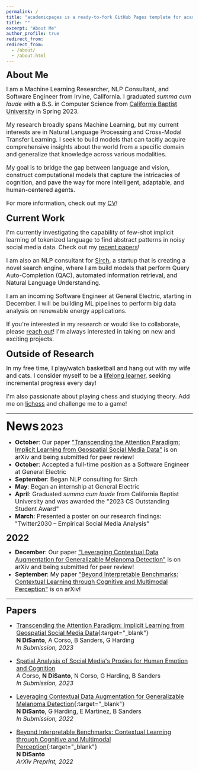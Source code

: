```yaml
---
permalink: /
title: "academicpages is a ready-to-fork GitHub Pages template for academic personal websites"
title: ""
excerpt: "About Me"
author_profile: true
redirect_from: 
redirect_from:
  - /about/
  - /about.html
---
```

<font size="5"><b>About Me</b></font>
<font size="3"><p>I am a Machine Learning Researcher, NLP Consultant, and Software Engineer from Irvine, California. I graduated <i>summa cum laude</i> with a B.S. in Computer Science from <a href="https://calbaptist.edu" target="_blank">California Baptist University</a> in Spring 2023.
</p>
<p>My research broadly spans Machine Learning, but my current interests are in Natural Language Processing and Cross-Modal Transfer Learning. I seek to build models that can tacitly acquire comprehensive insights about the world from a specific domain and generalize that knowledge across various modalities.
</p>
<p>My goal is to bridge the gap between language and vision, construct computational models that capture the intricacies of cognition, and pave the way for more intelligent, adaptable, and human-centered agents.
</p>
<p>For more information, check out my <a href="https://nickdisanto.github.io/assets/pdfs/NickDiSanto_CV.pdf" target="_blank">CV</a>!</p></font>

<font size="5"><b>Current Work</b></font>
<font size="3"><p>I'm currently investigating the capability of few-shot implicit learning of tokenized language to find abstract patterns in noisy social media data. Check out my <a href="https://scholar.google.com/citations?user=aZcG3noAAAAJ&hl=en&oi=ao" target="_blank">recent papers</a>!
</p>
<p>I am also an NLP consultant for <a href="https://bento.me/sirch" target="_blank">Sirch</a>, a startup that is creating a novel search engine, where I am build models that perform Query Auto-Completion (QAC), automated information retrieval, and Natural Language Understanding.
</p>
<p>I am an incoming Software Engineer at General Electric, starting in December. I will be building ML pipelines to perform big data analysis on renewable energy applications.
</p>
<p>If you're interested in my research or would like to collaborate, please <a href="mailto:nick.c.disanto@gmail.com">reach out</a>! I'm always interested in taking on new and exciting projects.</p></font>

<font size="5"><b>Outside of Research</b></font>
<font size="3"><p>In my free time, I play/watch basketball and hang out with my wife and cats. I consider myself to be a <a href="https://medium.com/dear-family/curiosity-is-your-superpower-how-to-become-a-lifelong-learner-8ca5eeb6fe37" target="_blank">lifelong learner</a>, seeking incremental progress every day!
</p>
<p>I'm also passionate about playing chess and studying theory. Add me on <a href="https://lichess.org/@/Ncd3030" target="_blank">lichess</a> and challenge me to a game!</p></font>

------------------
<font size="6"><b>News</b></font>
<font size="5"><b>2023</b></font>
- <font size="3"><b>October</b>: Our paper <a href="https://arxiv.org/abs/2310.05378" target="_blank">"Transcending the Attention Paradigm: Implicit Learning from Geospatial Social Media Data"</a> is on arXiv and being submitted for peer review!</font>
- <font size="3"><b>October</b>: Accepted a full-time position as a Software Engineer at General Electric</font>
- <font size="3"><b>September</b>: Began NLP consulting for Sirch</font>
- <font size="3"><b>May</b>: Began an internship at General Electric</font>
- <font size="3"><b>April</b>: Graduated *summa cum laude* from California Baptist University and was awarded the "2023 CS Outstanding Student Award"</font>
- <font size="3"><b>March</b>: Presented a poster on our research findings: "Twitter2030 – Empirical Social Media Analysis"</font>

<font size="5"><b>2022</b></font>
- <font size="3"><b>December</b>: Our paper <a href="https://arxiv.org/abs/2212.05116" target="_blank">"Leveraging Contextual Data Augmentation for Generalizable Melanoma Detection"</a> is on arXiv and being submitted for peer review!
- <font size="3"><b>September</b>: My paper <a href="https://arxiv.org/abs/2304.00002" target="_blank">"Beyond Interpretable Benchmarks: Contextual Learning through Cognitive and Multimodal Perception"</a> is on arXiv!

------------------
<font size="5"><b>Papers</b></font>
- [Transcending the Attention Paradigm: Implicit Learning from Geospatial Social Media Data](https://arxiv.org/abs/2310.05378){:target="_blank"} \
**N DiSanto**, A Corso, B Sanders, G Harding \
*In Submission, 2023*

- <ins>Spatial Analysis of Social Media's Proxies for Human Emotion and Cognition</ins> \
A Corso, **N DiSanto**, N Corso, G Harding, B Sanders \
*In Submission, 2023*

- [Leveraging Contextual Data Augmentation for Generalizable Melanoma Detection](https://arxiv.org/abs/2212.05116){:target="_blank"} \
**N DiSanto**, G Harding, E Martinez, B Sanders \
*In Submission, 2022*

- [Beyond Interpretable Benchmarks: Contextual Learning through Cognitive and Multimodal Perception](https://arxiv.org/abs/2304.00002){:target="_blank"} \
**N DiSanto** \
*ArXiv Preprint, 2022*
